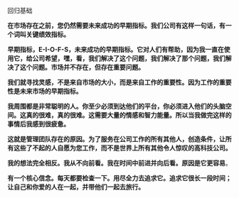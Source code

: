 回归基础




**在市场存在之前，您仍然需要未来成功的早期指标。我们公司有这样一句话，有一个词叫关键绩效指标。**

**早期指标，E-I-O-F-S，未来成功的早期指标。它对人们有帮助，因为我一直在使用它，给公司希望，嘿，看，我们解决了这个问题，我们解决了那个问题，我们解决了这个问题。市场并不存在，但存在重要问题。**

**我们就寻找灵感，不是来自市场的大小，而是来自工作的重要性。因为工作的重要性是未来市场的早期指标。**

**我周围都是非常聪明的人。你至少必须到达他们的平台，你必须进入他们的头脑空间。这真的很难，真的很难。这需要大量的情感和智力能量。所以当我做完这样的事情后我感到很疲惫。**

**这就是管理团队存在的原因。为了服务在公司工作的所有其他人，创造条件，让所有这些了不起的人自愿为您工作，而不是世界上所有其他令人惊叹的高科技公司。**

**我的想法完全相反。我从不向前看。我在时间中前进并向后看。原因是它更容易**。

**有一个核心信念。每天都要检查一下。用尽全力去追求它。追求它很长一段时间；让自己和你爱的人在一起，并带他们一起去旅行。**
